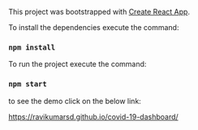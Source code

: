 This project was bootstrapped with [Create React App](https://github.com/facebook/create-react-app).

To install the dependencies execute the command:

### `npm install`

To run the project execute the command:

### `npm start`

to see the demo click on the below link:

https://ravikumarsd.github.io/covid-19-dashboard/
